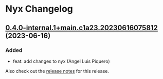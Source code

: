 # Nyx Changelog

## [0.4.0-internal.1+main.c1a23.20230616075812](https://github.com/alpiquero/nyx-test/tag/0.4.0-internal.1+main.c1a23.20230616075812) (2023-06-16)

### Added

* [](https://github.com/alpiquero/nyx-test/commit/) feat: add changes to nyx (Angel Luis Piquero)


Also check out the [release notes](https://github.com/alpiquero/nyx-test/blob/main/RELEASE_NOTES.md#) for this release.